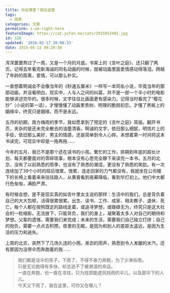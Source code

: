 ```yaml
---
title: 你在哪里？我在这里
tags:
  - 雨季
categories: 文章
permalink: i-am-right-here
featureImage: https://cat.yufan.me/cats/2015052401.jpg
id: 128
updated: '2016-02-17 20:00:33'
date: 2015-05-12 08:20:50
---
```


浑浑噩噩熬过了一周，又是一个月的月底。书架上的《言叶之庭》，还只翻了两页。记得去年看完新海诚的同名动画的时候，就被动画里面爱情感动得落泪。跨越了年龄的距离，爱情，可以那么朴实。

一直想着啊诚会不会像当年的《秒速五厘米》一样写一本同名小说，毕竟当年的那部动画，并没看明白。现实中，人与人之间的纠葛，并不是一部一个半小时的电影能够讲述完毕的。很多时候，文字往往比画面更有感染力。记得当时看完了“樱花抄”（小说的第一话），才慢慢懂了动画里贵树、明理的脆弱初恋。才懂了黑板上的姻缘伞，终究只是姻缘，而不是永远。

<!--more-->

五月的初期，南方梅雨的季节，我如愿拿到了预定的《言叶之庭》简版。翻开书页，夹杂的是还未完全散去的油墨清香。啊诚的文字，依旧那么细腻，明信片上的手绘，依旧那么美好，男主的情感，还是简单到令人心碎。本想着第一时间将这本书读完，可现实中却是一拖再拖……

今年的五月，我已不是那个还在读书的小孩。繁忙的工作，排期到年底的超长计划，每天都要面对的零碎琐事，根本没有心思完全静下来读完一本书。五月的北京，没有了以前熟悉的雨季，也没有了熟悉的潮湿，更没有了熟悉的笑脸。有一次连续加了39个小时的班后很累，很累，连走回家的力气都没有，我就坐在公司楼下的长椅上看着来来往往路人，从黄昏看到夜幕降临，看到华灯初上。他们中大都行色匆匆，满脸严肃。

有时候会想，是不是现实真的如言叶里女主说的那样：生活中的我们，总是背负着自己的大大包袱，活得很累很累。出生、读书、工作、成家、相夫教子、退休、死亡。每个人都在按照既定的路线走着，或追寻梦想，或碌碌无为，终究只是这大社会的一粒缩影。无法放下，只能背负，我们的身上，凝聚着太多人对自己的期待和梦想。父辈的遗憾，需要我们来完成；未来的生活，需要我们自己独立打拼；自己的抱负，需要一点点去积攒。夜里的无眠，是因为和别人的差距太遥远，是因为生活的压力和迷失。

上周的北京，突然下了几场久违的小雨。淅沥的雨声，熟悉到令人发酸的水汽，还有那因为没带伞而奔跑着的我……

>我们都是没伞的孩子，下雨了，不得不奋力奔跑，为了少淋些雨。  
>只是无论跑得有多快，却总逃不了被淋湿的命运。  
>一直在奔跑，也一直在寻找，只为找把能遮风挡雨的伞儿，以及那伞下的人儿。  
>今天又下雨了，我在这里，可你又在哪儿？
